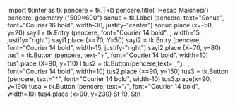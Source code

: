 import tkinter as tk
pencere = tk.Tk()
pencere.title( 'Hesap Makinesi')
pencere. geometry ("500×600")
sonuc = tk.Label (pencere, text="Sonuc", font="Courier 16 bold", width-30, justify-"center")
sonuc.place (x=-50, y=20)
sayil = tk.Entry (pencere, font="Courier 14 bold".
, width=15, justify="right")
sayi1.place (×=70, Y=50)
sayi2 = tk.Entry (pencere, font="Courier 14 bold", width-15,
justify-"right")
sayi2.place (X=70, y=80)
tus1 = tk.Button (pencere, text-"+", font="Courier 14 bold".
width=10)
tus1.place (X=90, y=110)
I
tus2 = tk.Button(pencere,text= _“」
, font="Courier 14 bold", width=10)
tus2.place (×=90, y=150)
tus3 = tk.Button (pencere, text="*", font="Courier 14 bold", width-10)
tus3.place(x=90, y=190)
tusa = tk.Button (pencere, text="/", font="Courier 14 bold", width=10)
tus4.place (x=90, y=230)
St 19, Stn
